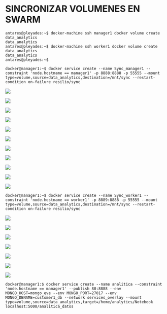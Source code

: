 # SINCRONIZAR VOLUMENES EN SWARM

```
antares@pleyades:~$ docker-machine ssh manager1 docker volume create data_analytics
data_analytics
antares@pleyades:~$ docker-machine ssh worker1 docker volume create data_analytics
data_analytics
antares@pleyades:~$
```

```
docker@manager1:~$ docker service create --name Sync_manager1 --constraint 'node.hostname == manager1' -p 8888:8888 -p 55555 --mount type=volume,source=data_analytics,destination=/mnt/sync --restart-condition on-failure resilio/sync
```

![](/assets/1.png)



![](/assets/2.png)

![](/assets/3.png)

![](/assets/4.png)

![](/assets/5.png)

![](/assets/6.png)

![](/assets/7.png)

![](/assets/8.png)

![](/assets/9.png)

![](/assets/10.png)

![](/assets/11.png)

```
docker@manager1:~$ docker service create --name Sync_worker1 --constraint 'node.hostname == worker1' -p 8889:8888 -p 55555 --mount type=volume,source=data_analytics,destination=/mnt/sync --restart-condition on-failure resilio/sync
```

![](/assets/12.png)

![](/assets/13.png)

![](/assets/14.png)

![](/assets/15.png)

![](/assets/16.png)

![](/assets/17.png)

![](/assets/18.png)

```
docker@manager1:$ docker service create --name analitica --constraint 'node.hostname == manager1' --publish 80:8888 --env MONGO_HOST=mongo_eve --env MONGO_PORT=27017 --env MONGO_DBNAME=customer1_db --network services_overlay --mount type=volume,source=data_analytics,target=/home/analytics/Notebook localhost:5000/analitica_datos
```



